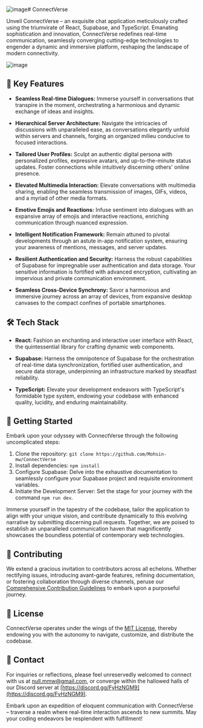 ![image](https://github.com/Mohsin-mw/ConnectVerse/assets/122507740/9e4067b9-b170-41b6-a6ed-886a736d9aae)# ConnectVerse

Unveil ConnectVerse – an exquisite chat application meticulously crafted using the triumvirate of React, Supabase, and TypeScript. Emanating sophistication and innovation, ConnectVerse redefines real-time communication, seamlessly converging cutting-edge technologies to engender a dynamic and immersive platform, reshaping the landscape of modern connectivity.

![image](https://github.com/Mohsin-mw/ConnectVerse/assets/122507740/25ab4e49-4c0d-41f4-8511-7f8c50350d2d)



## 🚀 Key Features

- **Seamless Real-time Dialogues:** Immerse yourself in conversations that transpire in the moment, orchestrating a harmonious and dynamic exchange of ideas and insights.

- **Hierarchical Server Architecture:** Navigate the intricacies of discussions with unparalleled ease, as conversations elegantly unfold within servers and channels, forging an organized milieu conducive to focused interactions.

- **Tailored User Profiles:** Sculpt an authentic digital persona with personalized profiles, expressive avatars, and up-to-the-minute status updates. Foster connections while intuitively discerning others' online presence.

- **Elevated Multimedia Interaction:** Elevate conversations with multimedia sharing, enabling the seamless transmission of images, GIFs, videos, and a myriad of other media formats.

- **Emotive Emojis and Reactions:** Infuse sentiment into dialogues with an expansive array of emojis and interactive reactions, enriching communication through nuanced expression.

- **Intelligent Notification Framework:** Remain attuned to pivotal developments through an astute in-app notification system, ensuring your awareness of mentions, messages, and server updates.

- **Resilient Authentication and Security:** Harness the robust capabilities of Supabase for impregnable user authentication and data storage. Your sensitive information is fortified with advanced encryption, cultivating an impervious and private communication environment.

- **Seamless Cross-Device Synchrony:** Savor a harmonious and immersive journey across an array of devices, from expansive desktop canvases to the compact confines of portable smartphones.

## 🛠️ Tech Stack

- **React:** Fashion an enchanting and interactive user interface with React, the quintessential library for crafting dynamic web components.

- **Supabase:** Harness the omnipotence of Supabase for the orchestration of real-time data synchronization, fortified user authentication, and secure data storage, underpinning an infrastructure marked by steadfast reliability.

- **TypeScript:** Elevate your development endeavors with TypeScript's formidable type system, endowing your codebase with enhanced quality, lucidity, and enduring maintainability.

## 🌟 Getting Started

Embark upon your odyssey with ConnectVerse through the following uncomplicated steps:

1. Clone the repository: `git clone https://github.com/Mohsin-mw/ConnectVerse`
2. Install dependencies: `npm install`
3. Configure Supabase: Delve into the exhaustive documentation to seamlessly configure your Supabase project and requisite environment variables.
4. Initiate the Development Server: Set the stage for your journey with the command `npm run dev`.

Immerse yourself in the tapestry of the codebase, tailor the application to align with your unique vision, and contribute dynamically to this evolving narrative by submitting discerning pull requests. Together, we are poised to establish an unparalleled communication haven that magnificently showcases the boundless potential of contemporary web technologies.

## 🤝 Contributing

We extend a gracious invitation to contributors across all echelons. Whether rectifying issues, introducing avant-garde features, refining documentation, or fostering collaboration through diverse channels, peruse our [Comprehensive Contribution Guidelines](https://github.com/Mohsin-mw/ConnectVerse/blob/main/CONTRIBUTING.md) to embark upon a purposeful journey.

## 📄 License

ConnectVerse operates under the wings of the [MIT License](https://github.com/Mohsin-mw/ConnectVerse/blob/main/LICENSE.txt), thereby endowing you with the autonomy to navigate, customize, and distribute the codebase.

## 📧 Contact

For inquiries or reflections, please feel unreservedly welcomed to connect with us at [null.mmw@gmail.com](mailto:null.mmw@gmail.com), or converge within the hallowed halls of our Discord server at [https://discord.gg/FyHzNGM9](https://discord.gg/FyHzNGM9).

Embark upon an expedition of eloquent communication with ConnectVerse – traverse a realm where real-time interaction ascends to new summits. May your coding endeavors be resplendent with fulfillment!
